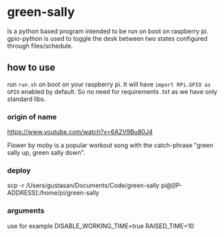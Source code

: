 # green-sally
Is a python based program intended to be run on boot on raspberry pi. gpio-python is used to toggle the desk between two states configured through files/schedule.

## how to use
run `run.sh` on boot on your raspberry pi. It will have `import RPi.GPIO as GPIO` enabled by default.
So no need for requirements .txt as we have only standard libs.

### origin of name
https://www.youtube.com/watch?v=6A2V9Bu80J4

Flower by moby is a popular workout song with the catch-phrase "green sally up, green sally down".

### deploy
scp -r /Users/gustasan/Documents/Code/green-sally pi@[IP-ADDRESS]:/home/pi/green-sally

### arguments

use for example DISABLE_WORKING_TIME=true RAISED_TIME=10 